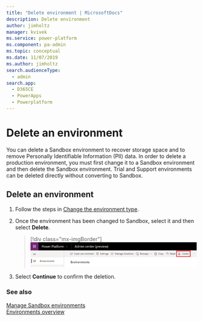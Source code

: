 ```yaml
---
title: "Delete environment | MicrosoftDocs"
description: Delete environment
author: jimholtz
manager: kvivek
ms.service: power-platform
ms.component: pa-admin
ms.topic: conceptual
ms.date: 11/07/2019
ms.author: jimholtz
search.audienceType: 
  - admin
search.app: 
  - D365CE
  - PowerApps
  - Powerplatform
---
```

# Delete an environment 

You can delete a Sandbox environment to recover storage space and to remove Personally Identifiable Information (PII) data. In order to delete a production environment, you must first change it to a Sandbox environment and then delete the Sandbox environment. Trial and Support environments can be deleted directly without converting to Sandbox.

## Delete an environment

1. Follow the steps in [Change the environment type](switch-environment.md).

2. Once the environment has been changed to Sandbox, select it and then select **Delete**.

   > [!div class="mx-imgBorder"]
   > ![Delete environment](media/delete-environment.png "Delete environment")

3. Select **Continue** to confirm the deletion.

### See also
[Manage Sandbox environments](sandbox-environments.md) <br />
[Environments overview](environments-overview.md)
